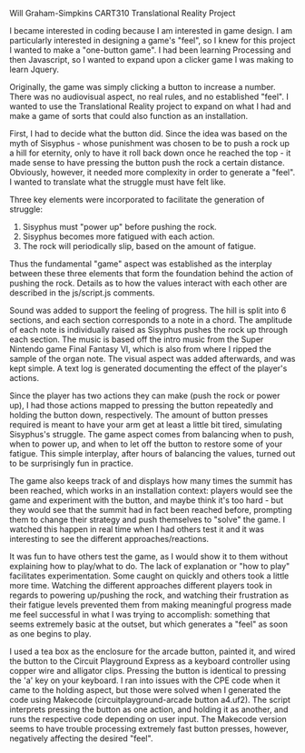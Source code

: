 Will Graham-Simpkins
CART310
Translational Reality Project

I became interested in coding because I am interested in game design. I am particularly interested in designing a game's "feel", so I knew for this project I wanted to make a "one-button game". I had been learning Processing and then Javascript, so I wanted to expand upon a clicker game I was making to learn Jquery.

Originally, the game was simply clicking a button to increase a number. There was no audiovisual aspect, no real rules, and no established "feel". I wanted to use the Translational Reality project to expand on what I had and make a game of sorts that could also function as an installation.

First, I had to decide what the button did. Since the idea was based on the myth of Sisyphus - whose punishment was chosen to be to push a rock up a hill for eternity, only to have it roll back down once he reached the top - it made sense to have pressing the button push the rock a certain distance. Obviously, however, it needed more complexity in order to generate a "feel". I wanted to translate what the struggle must have felt like.

Three key elements were incorporated to facilitate the generation of struggle:
1. Sisyphus must "power up" before pushing the rock.
2. Sisyphus becomes more fatigued with each action.
2. The rock will periodically slip, based on the amount of fatigue.

Thus the fundamental "game" aspect was established as the interplay between these three elements that form the foundation behind the action of pushing the rock. Details as to how the values interact with each other are described in the js/script.js comments.

Sound was added to support the feeling of progress. The hill is split into 6 sections, and each section corresponds to a note in a chord. The amplitude of each note is individually raised as Sisyphus pushes the rock up through each section. The music is based off the intro music from the Super Nintendo game Final Fantasy VI, which is also from where I ripped the sample of the organ note. The visual aspect was added afterwards, and was kept simple. A text log is generated documenting the effect of the player's actions.

Since the player has two actions they can make (push the rock or power up), I had those actions mapped to pressing the button repeatedly and holding the button down, respectively. The amount of button presses required is meant to have your arm get at least a little bit tired, simulating Sisyphus's struggle. The game aspect comes from balancing when to push, when to power up, and when to let off the button to restore some of your fatigue. This simple interplay, after hours of balancing the values, turned out to be surprisingly fun in practice.

The game also keeps track of and displays how many times the summit has been reached, which works in an installation context: players would see the game and experiment with the button, and maybe think it's too hard - but they would see that the summit had in fact been reached before, prompting them to change their strategy and push themselves to "solve" the game. I watched this happen in real time when I had others test it and it was interesting to see the different approaches/reactions.

It was fun to have others test the game, as I would show it to them without explaining how to play/what to do. The lack of explanation or "how to play" facilitates experimentation. Some caught on quickly and others took a little more time. Watching the different approaches different players took in regards to powering up/pushing the rock, and watching their frustration as their fatigue levels prevented them from making meaningful progress made me feel successful in what I was trying to accomplish: something that seems extremely basic at the outset, but which generates a "feel" as soon as one begins to play.

I used a tea box as the enclosure for the arcade button, painted it, and wired the button to the Circuit Playground Express as a keyboard controller using copper wire and alligator clips. Pressing the button is identical to pressing the 'a' key on your keyboard. I ran into issues with the CPE code when it came to the holding aspect, but those were solved when I generated the code using Makecode (circuitplayground-arcade button a4.uf2). The script interprets pressing the button as one action, and holding it as another, and runs the respective code depending on user input. The Makecode version seems to have trouble processing extremely fast button presses, however, negatively affecting the desired "feel".
